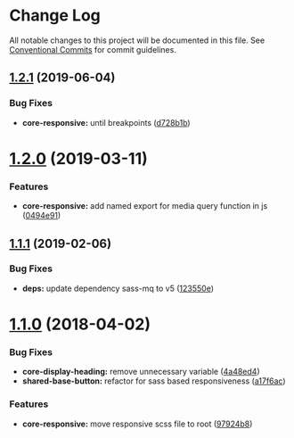 # Change Log

All notable changes to this project will be documented in this file.
See [Conventional Commits](https://conventionalcommits.org) for commit guidelines.

## [1.2.1](https://github.com/telusdigital/tds/compare/@tds/core-responsive@1.2.0...@tds/core-responsive@1.2.1) (2019-06-04)

### Bug Fixes

- **core-responsive:** until breakpoints ([d728b1b](https://github.com/telusdigital/tds/commit/d728b1b))

# [1.2.0](https://github.com/telusdigital/tds/compare/@tds/core-responsive@1.1.1...@tds/core-responsive@1.2.0) (2019-03-11)

### Features

- **core-responsive:** add named export for media query function in js ([0494e91](https://github.com/telusdigital/tds/commit/0494e91))

## [1.1.1](https://github.com/telusdigital/tds/compare/@tds/core-responsive@1.1.0...@tds/core-responsive@1.1.1) (2019-02-06)

### Bug Fixes

- **deps:** update dependency sass-mq to v5 ([123550e](https://github.com/telusdigital/tds/commit/123550e))

<a name="1.1.0"></a>

# [1.1.0](https://github.com/telusdigital/tds/compare/@tds/core-responsive@1.0.0...@tds/core-responsive@1.1.0) (2018-04-02)

### Bug Fixes

- **core-display-heading:** remove unnecessary variable ([4a48ed4](https://github.com/telusdigital/tds/commit/4a48ed4))
- **shared-base-button:** refactor for sass based responsiveness ([a17f6ac](https://github.com/telusdigital/tds/commit/a17f6ac))

### Features

- **core-responsive:** move responsive scss file to root ([97924b8](https://github.com/telusdigital/tds/commit/97924b8))
